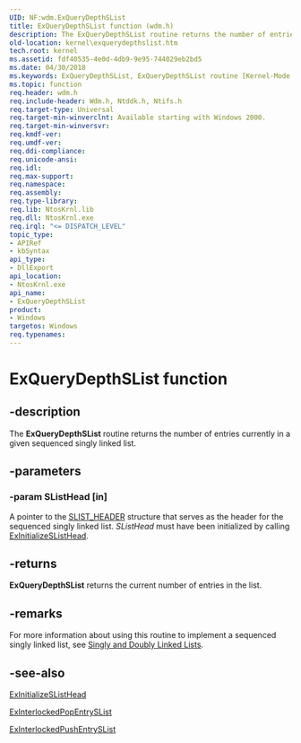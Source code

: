 ```yaml
---
UID: NF:wdm.ExQueryDepthSList
title: ExQueryDepthSList function (wdm.h)
description: The ExQueryDepthSList routine returns the number of entries currently in a given sequenced singly linked list.
old-location: kernel\exquerydepthslist.htm
tech.root: kernel
ms.assetid: fdf40535-4e0d-4db9-9e95-744029eb2bd5
ms.date: 04/30/2018
ms.keywords: ExQueryDepthSList, ExQueryDepthSList routine [Kernel-Mode Driver Architecture], k102_14e2b5cb-bc6a-43f7-a0b2-1fcd8fd414a7.xml, kernel.exquerydepthslist, wdm/ExQueryDepthSList
ms.topic: function
req.header: wdm.h
req.include-header: Wdm.h, Ntddk.h, Ntifs.h
req.target-type: Universal
req.target-min-winverclnt: Available starting with Windows 2000.
req.target-min-winversvr: 
req.kmdf-ver: 
req.umdf-ver: 
req.ddi-compliance: 
req.unicode-ansi: 
req.idl: 
req.max-support: 
req.namespace: 
req.assembly: 
req.type-library: 
req.lib: NtosKrnl.lib
req.dll: NtosKrnl.exe
req.irql: "<= DISPATCH_LEVEL"
topic_type:
- APIRef
- kbSyntax
api_type:
- DllExport
api_location:
- NtosKrnl.exe
api_name:
- ExQueryDepthSList
product:
- Windows
targetos: Windows
req.typenames: 
---
```


# ExQueryDepthSList function


## -description


The <b>ExQueryDepthSList</b> routine returns the number of entries currently in a given sequenced singly linked list.


## -parameters




### -param SListHead [in]

A pointer to the <a href="https://docs.microsoft.com/windows-hardware/drivers/kernel/eprocess">SLIST_HEADER</a> structure that serves as the header for the sequenced singly linked list. <i>SListHead</i> must have been initialized by calling <a href="https://docs.microsoft.com/windows-hardware/drivers/ddi/content/wdm/nf-wdm-initializeslisthead">ExInitializeSListHead</a>.


## -returns



<b>ExQueryDepthSList</b> returns the current number of entries in the list.




## -remarks



For more information about using this routine to implement a sequenced singly linked list, see <a href="https://docs.microsoft.com/windows-hardware/drivers/kernel/singly-and-doubly-linked-lists">Singly and Doubly Linked Lists</a>.




## -see-also




<a href="https://docs.microsoft.com/windows-hardware/drivers/ddi/content/wdm/nf-wdm-initializeslisthead">ExInitializeSListHead</a>



<a href="https://docs.microsoft.com/windows-hardware/drivers/ddi/content/wdm/nf-wdm-exinterlockedpopentryslist">ExInterlockedPopEntrySList</a>



<a href="https://docs.microsoft.com/windows-hardware/drivers/ddi/content/wdm/nf-wdm-exinterlockedpushentryslist">ExInterlockedPushEntrySList</a>
 

 


